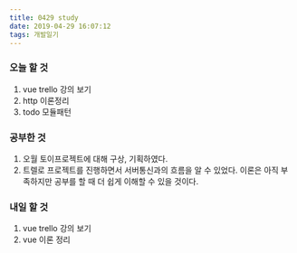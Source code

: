 ```yaml
---
title: 0429 study
date: 2019-04-29 16:07:12
tags: 개발일기
---
```


### 오늘 할 것

1. vue trello 강의 보기
2. http 이론정리
3. todo 모듈패턴

### 공부한 것

1. 오월 토이프로젝트에 대해 구상, 기획하였다.
2. 트렐로 프로젝트를 진행하면서 서버통신과의 흐름을 알 수 있었다. 이론은 아직 부족하지만 공부를 할 때 더 쉽게 이해할 수 있을 것이다.

### 내일 할 것

1. vue trello 강의 보기
2. vue 이론 정리
